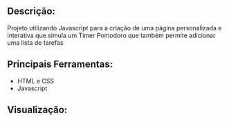 ## Descrição:
Projeto utilizando Javascript para a criação de uma página personalizada e interativa que simula um Timer Pomodoro que também permite adicionar uma lista de tarefas

## Principais Ferramentas:
* HTML e CSS
* Javascript

## Visualização: